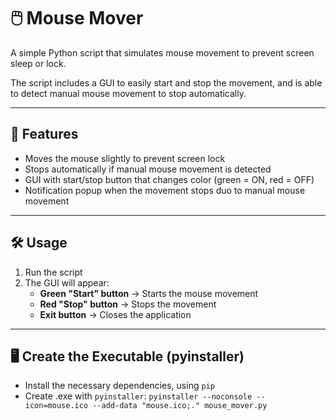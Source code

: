 # 🖱️ Mouse Mover

A simple Python script that simulates mouse movement to prevent screen sleep or lock.

The script includes a GUI to easily start and stop the movement, and is able to detect manual mouse movement to stop automatically.

---

## 🚀 **Features**

* Moves the mouse slightly to prevent screen lock
* Stops automatically if manual mouse movement is detected
* GUI with start/stop button that changes color (green = ON, red = OFF)
* Notification popup when the movement stops duo to manual mouse movement

---

## 🛠️ **Usage**

1. Run the script
2. The GUI will appear:
   * **Green "Start" button** → Starts the mouse movement
   * **Red "Stop" button** → Stops the movement
   * **Exit button** → Closes the application

---

## 🖥️ Create the Executable (pyinstaller)

* Install the necessary dependencies, using  `pip`
* Create .exe with `pyinstaller`:
  `pyinstaller --noconsole --icon=mouse.ico --add-data "mouse.ico;." mouse_mover.py`



